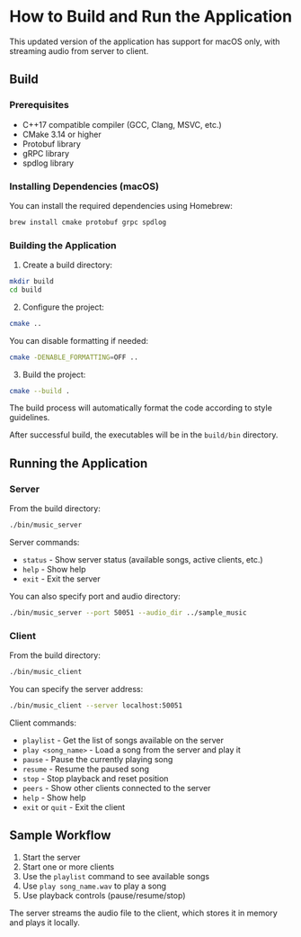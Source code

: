 # How to Build and Run the Application

This updated version of the application has support for macOS only, with streaming audio from server to client.

## Build

### Prerequisites

- C++17 compatible compiler (GCC, Clang, MSVC, etc.)
- CMake 3.14 or higher
- Protobuf library
- gRPC library
- spdlog library

### Installing Dependencies (macOS)

You can install the required dependencies using Homebrew:

```bash
brew install cmake protobuf grpc spdlog
```

### Building the Application

1. Create a build directory:

```bash
mkdir build
cd build
```

2. Configure the project:

```bash
cmake ..
```

You can disable formatting if needed:

```bash
cmake -DENABLE_FORMATTING=OFF ..
```

3. Build the project:

```bash
cmake --build .
```

The build process will automatically format the code according to style guidelines.

After successful build, the executables will be in the `build/bin` directory.

## Running the Application

### Server

From the build directory:

```bash
./bin/music_server
```

Server commands:
- `status` - Show server status (available songs, active clients, etc.)
- `help` - Show help
- `exit` - Exit the server

You can also specify port and audio directory:

```bash
./bin/music_server --port 50051 --audio_dir ../sample_music
```

### Client

From the build directory:

```bash
./bin/music_client
```

You can specify the server address:

```bash
./bin/music_client --server localhost:50051
```

Client commands:
- `playlist` - Get the list of songs available on the server
- `play <song_name>` - Load a song from the server and play it
- `pause` - Pause the currently playing song
- `resume` - Resume the paused song
- `stop` - Stop playback and reset position
- `peers` - Show other clients connected to the server
- `help` - Show help
- `exit` or `quit` - Exit the client

## Sample Workflow

1. Start the server
2. Start one or more clients
3. Use the `playlist` command to see available songs
4. Use `play song_name.wav` to play a song
5. Use playback controls (pause/resume/stop)

The server streams the audio file to the client, which stores it in memory and plays it locally.

